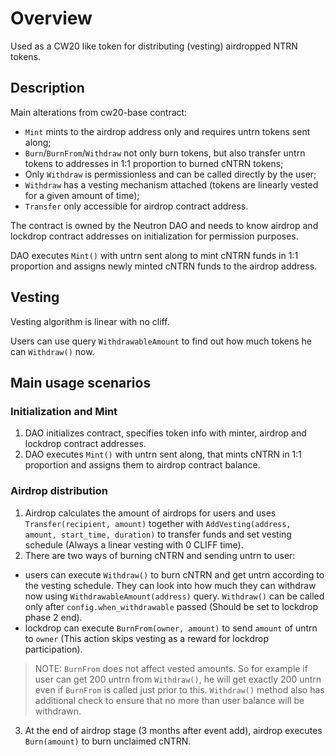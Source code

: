 # Overview

Used as a CW20 like token for distributing (vesting) airdropped NTRN tokens.

## Description

Main alterations from cw20-base contract:
- `Mint` mints to the airdrop address only and requires untrn tokens sent along;
- `Burn`/`BurnFrom`/`Withdraw` not only burn tokens, but also transfer untrn tokens to addresses in 1:1 proportion to burned cNTRN tokens;
- Only `Withdraw` is permissionless and can be called directly by the user;
- `Withdraw` has a vesting mechanism attached (tokens are linearly vested for a given amount of time);
- `Transfer` only accessible for airdrop contract address.

The contract is owned by the Neutron DAO and needs to know airdrop and lockdrop contract addresses on initialization for permission purposes.

DAO executes `Mint()` with untrn sent along to mint cNTRN funds in 1:1 proportion and assigns newly minted cNTRN funds to the airdrop address.

## Vesting

Vesting algorithm is linear with no cliff.

Users can use query `WithdrawableAmount` to find out how much tokens he can `Withdraw()` now.

## Main usage scenarios

### Initialization and Mint
1. DAO initializes contract, specifies token info with minter, airdrop and lockdrop contract addresses.
2. DAO executes `Mint()` with untrn sent along, that mints cNTRN in 1:1 proportion and assigns them to airdrop contract balance.

### Airdrop distribution
1. Airdrop calculates the amount of airdrops for users and uses `Transfer(recipient, amount)` together with `AddVesting(address, amount, start_time, duration)` to transfer funds and set vesting schedule (Always a linear vesting with 0 CLIFF time).
2. There are two ways of burning cNTRN and sending untrn to user:
- users can execute `Withdraw()` to burn cNTRN and get untrn according to the vesting schedule. They can look into how much they can withdraw now using `WithdrawableAmount(address)` query. `Withdraw()` can be called only after `config.when_withdrawable` passed (Should be set to lockdrop phase 2 end).
- lockdrop can execute `BurnFrom(owner, amount)` to send `amount` of untrn to `owner` (This action skips vesting as a reward for lockdrop participation).
> NOTE: `BurnFrom` does not affect vested amounts. So for example if user can get 200 untrn from `Withdraw()`, he will get exactly 200 untrn even if `BurnFrom` is called just prior to this. `Withdraw()` method also has additional check to ensure that no more than user balance will be withdrawn.
3. At the end of airdrop stage (3 months after event add), airdrop executes `Burn(amount)` to burn unclaimed cNTRN.

